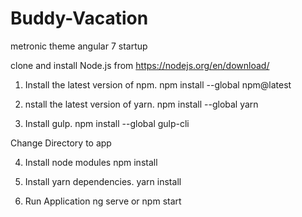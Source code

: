 # Buddy-Vacation
metronic theme angular 7 startup

clone and install Node.js from https://nodejs.org/en/download/

1) Install the latest version of npm. 
  npm install --global npm@latest
  
2) nstall the latest version of yarn. 
  npm install --global yarn

3) Install gulp. 
  npm install --global gulp-cli
  
  Change Directory to app
  
4) Install node modules
    npm install
    
5) Install yarn dependencies.
  yarn install 
  
6) Run Application 
   ng serve or npm start


